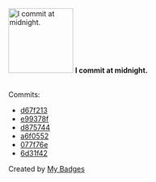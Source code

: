<img src="https://my-badges.github.io/my-badges/midnight-commits.png" alt="I commit at midnight." title="I commit at midnight." width="128">
<strong>I commit at midnight.</strong>
<br><br>

Commits:

- <a href="https://github.com/ankudinov/avd-slow-cooking/commit/d67f21339cf73e45d0cae150ede08d23d42b74f3">d67f213</a>
- <a href="https://github.com/ankudinov/autocon01-arista/commit/e99378f3afbb62fc8b5661449e6f80672c6cbf03">e99378f</a>
- <a href="https://github.com/ankudinov/one-click-se-demos/commit/d8757446a28d52df808f547d9a5e3cde7cdb56e5">d875744</a>
- <a href="https://github.com/ankudinov/one-click-se-demos/commit/a6f055219f042aed930f030686fc5a7b98a04cca">a6f0552</a>
- <a href="https://github.com/ankudinov/avd_l3ls_template/commit/077f76ee4b62b2705be53aa2b89b137c9ddf544c">077f76e</a>
- <a href="https://github.com/ankudinov/cook_and_cut/commit/6d31f42564b742b32c81f913ce698fe4cbbf2c51">6d31f42</a>


Created by <a href="https://github.com/my-badges/my-badges">My Badges</a>